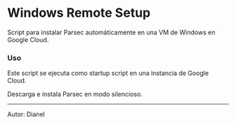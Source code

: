 # Windows Remote Setup

Script para instalar Parsec automáticamente en una VM de Windows en Google Cloud.

### Uso

Este script se ejecuta como startup script en una instancia de Google Cloud.

Descarga e instala Parsec en modo silencioso.

---

Autor: Dianel
